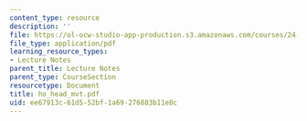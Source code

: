 ```yaml
---
content_type: resource
description: ''
file: https://ol-ocw-studio-app-production.s3.amazonaws.com/courses/24-951-introduction-to-syntax-fall-2003/ee67913c61d552bf1a69276883b11e0c_ho_head_mvt.pdf
file_type: application/pdf
learning_resource_types:
- Lecture Notes
parent_title: Lecture Notes
parent_type: CourseSection
resourcetype: Document
title: ho_head_mvt.pdf
uid: ee67913c-61d5-52bf-1a69-276883b11e0c
---
```

